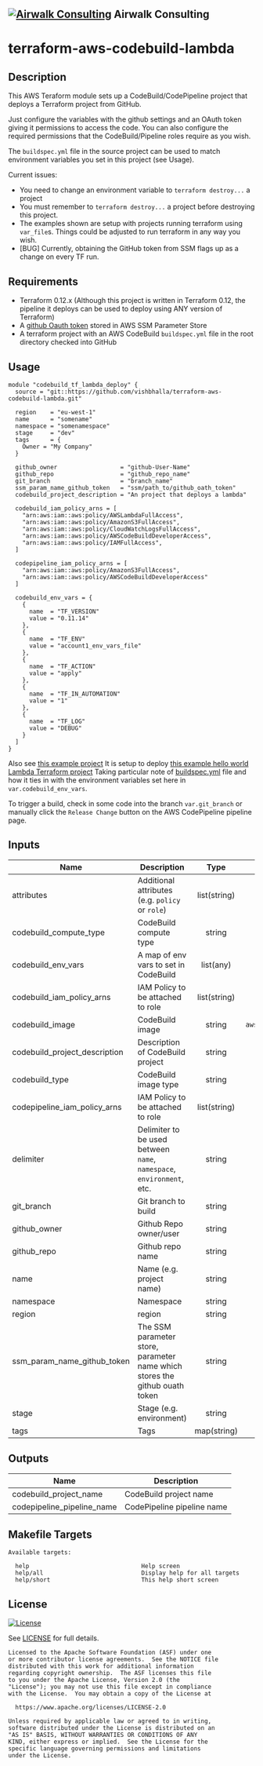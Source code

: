 <!-- This file was automatically generated by the `build-harness`. Make all changes to `README.yaml` and run `make readme` to rebuild this file. -->

## [![Airwalk Consulting][logo]](https://airwalkconsulting.com) __Airwalk Consulting__

# terraform-aws-codebuild-lambda

## Description

This AWS Teraform module sets up a CodeBuild/CodePipeline project that deploys a Terraform project from GitHub.

Just configure the variables with the github settings and an OAuth token giving it permissions to access the code.
You can also configure the required permissions that the CodeBuild/Pipeline roles require as you wish.

The `buildspec.yml` file in the source project can be used to match environment variables you set in this project (see Usage).

Current issues:
 * You need to change an environment variable to `terraform destroy...` a project
 * You must remember to `terraform destroy...` a project before destroying this project.
 * The examples shown are setup with projects running terraform using `var_file`s. Things could be adjusted to run terraform in any way you wish.
 * [BUG] Currently, obtaining the GitHub token from SSM flags up as a change on every TF run.


## Requirements

* Terraform 0.12.x (Although this project is written in Terraform 0.12, the pipeline it deploys can be used to deploy using ANY version of Terraform)
* A [github Oauth token](https://help.github.com/en/articles/git-automation-with-oauth-tokens) stored in AWS SSM Parameter Store
* A terraform project with an AWS CodeBuild `buildspec.yml` file in the root directory checked into GitHub


## Usage

```hcl
module "codebuild_tf_lambda_deploy" {
  source = "git::https://github.com/vishbhalla/terraform-aws-codebuild-lambda.git"

  region    = "eu-west-1"
  name      = "somename"
  namespace = "somenamespace"
  stage     = "dev"
  tags      = {
    Owner = "My Company"
  }

  github_owner                  = "github-User-Name"
  github_repo                   = "github_repo_name"
  git_branch                    = "branch_name"
  ssm_param_name_github_token   = "ssm/path_to/github_oath_token"
  codebuild_project_description = "An project that deploys a lambda"

  codebuild_iam_policy_arns = [
    "arn:aws:iam::aws:policy/AWSLambdaFullAccess",
    "arn:aws:iam::aws:policy/AmazonS3FullAccess",
    "arn:aws:iam::aws:policy/CloudWatchLogsFullAccess",
    "arn:aws:iam::aws:policy/AWSCodeBuildDeveloperAccess",
    "arn:aws:iam::aws:policy/IAMFullAccess",
  ]

  codepipeline_iam_policy_arns = [
    "arn:aws:iam::aws:policy/AmazonS3FullAccess",
    "arn:aws:iam::aws:policy/AWSCodeBuildDeveloperAccess"
  ]

  codebuild_env_vars = {
    {
      name  = "TF_VERSION"
      value = "0.11.14"
    },
    {
      name  = "TF_ENV"
      value = "account1_env_vars_file"
    },
    {
      name  = "TF_ACTION"
      value = "apply"
    },
    {
      name  = "TF_IN_AUTOMATION"
      value = "1"
    },
    {
      name  = "TF_LOG"
      value = "DEBUG"
    }
  ]
}
```

Also see [this example project](https://github.com/vishbhalla/terraform-aws-codebuild-lambda-example)
It is setup to deploy [this example hello world Lambda Terraform project](https://github.com/vishbhalla/terraform-aws-hello-world-lambda)
Taking particular note of [buildspec.yml](https://github.com/vishbhalla/terraform-aws-hello-world-lambda/blob/master/buildspec.yml) file
and how it ties in with the environment variables set here in `var.codebuild_env_vars`.

To trigger a build, check in some code into the branch `var.git_branch` or manually click the `Release Change` button on the AWS CodePipeline pipeline page.



## Inputs

| Name | Description | Type | Default | Required |
|------|-------------|:----:|:-----:|:-----:|
| attributes | Additional attributes (e.g. `policy` or `role`) | list(string) | `<list>` | no |
| codebuild_compute_type | CodeBuild compute type | string | `BUILD_GENERAL1_SMALL` | no |
| codebuild_env_vars | A map of env vars to set in CodeBuild | list(any) | `<list>` | no |
| codebuild_iam_policy_arns | IAM Policy to be attached to role | list(string) | `<list>` | no |
| codebuild_image | CodeBuild image | string | `aws/codebuild/standard:2.0` | no |
| codebuild_project_description | Description of CodeBuild project | string | `` | no |
| codebuild_type | CodeBuild image type | string | `LINUX_CONTAINER` | no |
| codepipeline_iam_policy_arns | IAM Policy to be attached to role | list(string) | `<list>` | no |
| delimiter | Delimiter to be used between `name`, `namespace`, `environment`, etc. | string | `-` | no |
| git_branch | Git branch to build | string | `master` | no |
| github_owner | Github Repo owner/user | string | `` | no |
| github_repo | Github repo name | string | `` | no |
| name | Name (e.g. project name) | string | `` | no |
| namespace | Namespace | string | `` | no |
| region | region | string | `eu-west-1` | no |
| ssm_param_name_github_token | The SSM parameter store, parameter name which stores the github ouath token | string | `` | no |
| stage | Stage (e.g. environment) | string | `` | no |
| tags | Tags | map(string) | `<map>` | no |

## Outputs

| Name | Description |
|------|-------------|
| codebuild_project_name | CodeBuild project name |
| codepipeline_pipeline_name | CodePipeline pipeline name |

## Makefile Targets
```
Available targets:

  help                                Help screen
  help/all                            Display help for all targets
  help/short                          This help short screen

```



## License 

[![License](https://img.shields.io/badge/License-Apache%202.0-blue.svg)](https://opensource.org/licenses/Apache-2.0) 

See [LICENSE](LICENSE) for full details.

    Licensed to the Apache Software Foundation (ASF) under one
    or more contributor license agreements.  See the NOTICE file
    distributed with this work for additional information
    regarding copyright ownership.  The ASF licenses this file
    to you under the Apache License, Version 2.0 (the
    "License"); you may not use this file except in compliance
    with the License.  You may obtain a copy of the License at

      https://www.apache.org/licenses/LICENSE-2.0

    Unless required by applicable law or agreed to in writing,
    software distributed under the License is distributed on an
    "AS IS" BASIS, WITHOUT WARRANTIES OR CONDITIONS OF ANY
    KIND, either express or implied.  See the License for the
    specific language governing permissions and limitations
    under the License.


  [logo]: https://pbs.twimg.com/profile_images/1049700314847293440/yMgqGf3w_bigger.jpg
